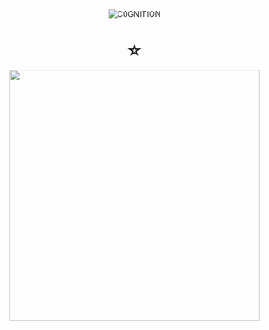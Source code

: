 ## 

<p align="center"> <img src="https://komarev.com/ghpvc/?username=C0GNITION&label=ALIEN%20STAGE&color=74cacf&style=flat" alt="C0GNITION" /> </p>
<h1 align="center">☆</h1>
<p align="center"> 
  <img width="450" height="450" src="https://i.ibb.co/Z1PypXk/Untitled31-20241026065313.png">
</p>



